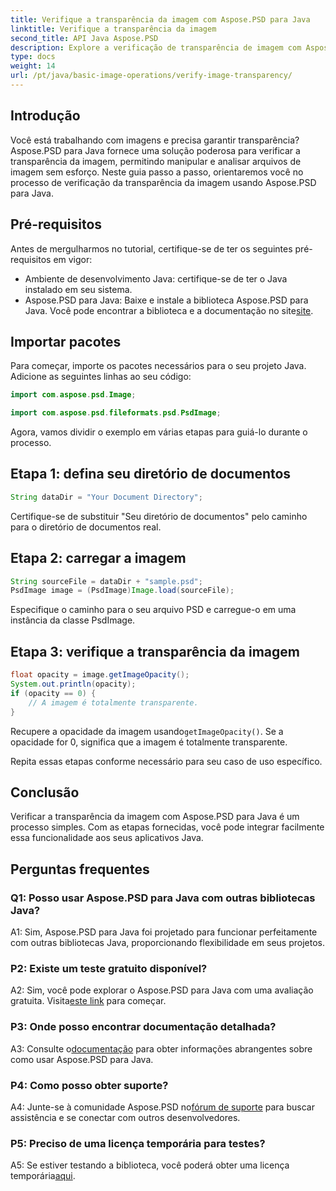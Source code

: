```yaml
---
title: Verifique a transparência da imagem com Aspose.PSD para Java
linktitle: Verifique a transparência da imagem
second_title: API Java Aspose.PSD
description: Explore a verificação de transparência de imagem com Aspose.PSD para Java. Fácil integração, documentação detalhada e excelente suporte da comunidade.
type: docs
weight: 14
url: /pt/java/basic-image-operations/verify-image-transparency/
---
```

## Introdução

Você está trabalhando com imagens e precisa garantir transparência? Aspose.PSD para Java fornece uma solução poderosa para verificar a transparência da imagem, permitindo manipular e analisar arquivos de imagem sem esforço. Neste guia passo a passo, orientaremos você no processo de verificação da transparência da imagem usando Aspose.PSD para Java.

## Pré-requisitos

Antes de mergulharmos no tutorial, certifique-se de ter os seguintes pré-requisitos em vigor:

- Ambiente de desenvolvimento Java: certifique-se de ter o Java instalado em seu sistema.
-  Aspose.PSD para Java: Baixe e instale a biblioteca Aspose.PSD para Java. Você pode encontrar a biblioteca e a documentação no site[site](https://releases.aspose.com/psd/java/).

## Importar pacotes

Para começar, importe os pacotes necessários para o seu projeto Java. Adicione as seguintes linhas ao seu código:

```java
import com.aspose.psd.Image;

import com.aspose.psd.fileformats.psd.PsdImage;
```

Agora, vamos dividir o exemplo em várias etapas para guiá-lo durante o processo.

## Etapa 1: defina seu diretório de documentos

```java
String dataDir = "Your Document Directory";
```

Certifique-se de substituir "Seu diretório de documentos" pelo caminho para o diretório de documentos real.

## Etapa 2: carregar a imagem

```java
String sourceFile = dataDir + "sample.psd";
PsdImage image = (PsdImage)Image.load(sourceFile);
```

Especifique o caminho para o seu arquivo PSD e carregue-o em uma instância da classe PsdImage.

## Etapa 3: verifique a transparência da imagem

```java
float opacity = image.getImageOpacity();
System.out.println(opacity);
if (opacity == 0) {
    // A imagem é totalmente transparente.
}
```

 Recupere a opacidade da imagem usando`getImageOpacity()`. Se a opacidade for 0, significa que a imagem é totalmente transparente.

Repita essas etapas conforme necessário para seu caso de uso específico.

## Conclusão

Verificar a transparência da imagem com Aspose.PSD para Java é um processo simples. Com as etapas fornecidas, você pode integrar facilmente essa funcionalidade aos seus aplicativos Java.

## Perguntas frequentes

### Q1: Posso usar Aspose.PSD para Java com outras bibliotecas Java?

A1: Sim, Aspose.PSD para Java foi projetado para funcionar perfeitamente com outras bibliotecas Java, proporcionando flexibilidade em seus projetos.

### P2: Existe um teste gratuito disponível?

 A2: Sim, você pode explorar o Aspose.PSD para Java com uma avaliação gratuita. Visita[este link](https://releases.aspose.com/) para começar.

### P3: Onde posso encontrar documentação detalhada?

 A3: Consulte o[documentação](https://reference.aspose.com/psd/java/) para obter informações abrangentes sobre como usar Aspose.PSD para Java.

### P4: Como posso obter suporte?

 A4: Junte-se à comunidade Aspose.PSD no[fórum de suporte](https://forum.aspose.com/c/psd/34) para buscar assistência e se conectar com outros desenvolvedores.

### P5: Preciso de uma licença temporária para testes?

 A5: Se estiver testando a biblioteca, você poderá obter uma licença temporária[aqui](https://purchase.aspose.com/temporary-license/).
